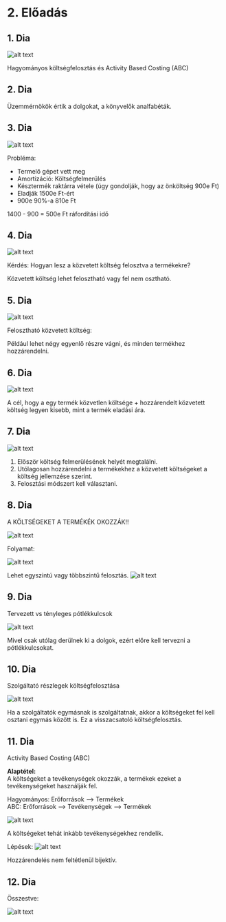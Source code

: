 # 2. Előadás

## 1. Dia

![alt text](image.png)

Hagyományos költségfelosztás és Activity Based Costing (ABC)

## 2. Dia

Üzemmérnökök értik a dolgokat, a könyvelők analfabéták.

## 3. Dia

![alt text](image-1.png)

Probléma:

- Termelő gépet vett meg
- Amortizáció: Költségfelmerülés
- Késztermék raktárra vétele (úgy gondolják, hogy az önköltség 900e Ft)
- Eladják 1500e Ft-ért
- 900e 90%-a 810e Ft

1400 - 900 = 500e Ft ráfordítási idő

## 4. Dia

![alt text](image-2.png)

Kérdés: Hogyan lesz a közvetett költség felosztva a termékekre?

Közvetett költség lehet felosztható vagy fel nem osztható.

## 5. Dia

![alt text](image-3.png)

Felosztható közvetett költség:

Például lehet négy egyenlő részre vágni, és minden termékhez hozzárendelni.

## 6. Dia

![alt text](image-4.png)

A cél, hogy a egy termék közvetlen költsége + hozzárendelt közvetett költség legyen kisebb, mint a termék eladási ára.

## 7. Dia

![alt text](image-5.png)

1. Először költség felmerülésének helyét megtalálni.
2. Utólagosan hozzárendelni a termékekhez a közvetett költségeket a költség jellemzése szerint.
3. Felosztási módszert kell választani.

## 8. Dia

A KÖLTSÉGEKET A TERMÉKÉK OKOZZÁK!!

![alt text](image-6.png)

Folyamat:

![alt text](image-12.png)

Lehet egyszintú vagy többszintű felosztás.
![alt text](image-7.png)

## 9. Dia

Tervezett vs tényleges pótlékkulcsok

![alt text](image-8.png)

Mivel csak utólag derülnek ki a dolgok, ezért előre kell tervezni a pótlékkulcsokat.

## 10. Dia

Szolgáltató részlegek költségfelosztása

![alt text](image-9.png)

Ha a szolgáltatók egymásnak is szolgáltatnak, akkor a költségeket fel kell osztani egymás között is. Ez a visszacsatoló költségfelosztás.

## 11. Dia

Activity Based Costing (ABC)

**Alaptétel:**  
A költségeket a tevékenységek okozzák, a termékek ezeket a tevékenységeket használják fel.

Hagyományos: Erőforrások --> Termékek  
ABC: Erőforrások --> Tevékenységek --> Termékek

![alt text](image-10.png)

A költségeket tehát inkább tevékenységekhez rendelik.

Lépések:
![alt text](image-11.png)

Hozzárendelés nem feltétlenül bijektív.

## 12. Dia

Összestve:

![alt text](image-13.png)
